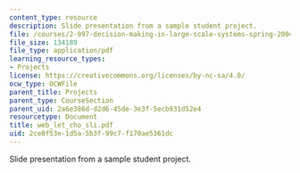 ```yaml
---
content_type: resource
description: Slide presentation from a sample student project.
file: /courses/2-997-decision-making-in-large-scale-systems-spring-2004/2ce0f53e1d5a5b3f99c7f170ae5361dc_web_let_cho_sli.pdf
file_size: 134189
file_type: application/pdf
learning_resource_types:
- Projects
license: https://creativecommons.org/licenses/by-nc-sa/4.0/
ocw_type: OCWFile
parent_title: Projects
parent_type: CourseSection
parent_uid: 2a6e386d-d2d6-45de-3e3f-5ecb931d52e4
resourcetype: Document
title: web_let_cho_sli.pdf
uid: 2ce0f53e-1d5a-5b3f-99c7-f170ae5361dc
---
```

Slide presentation from a sample student project.
